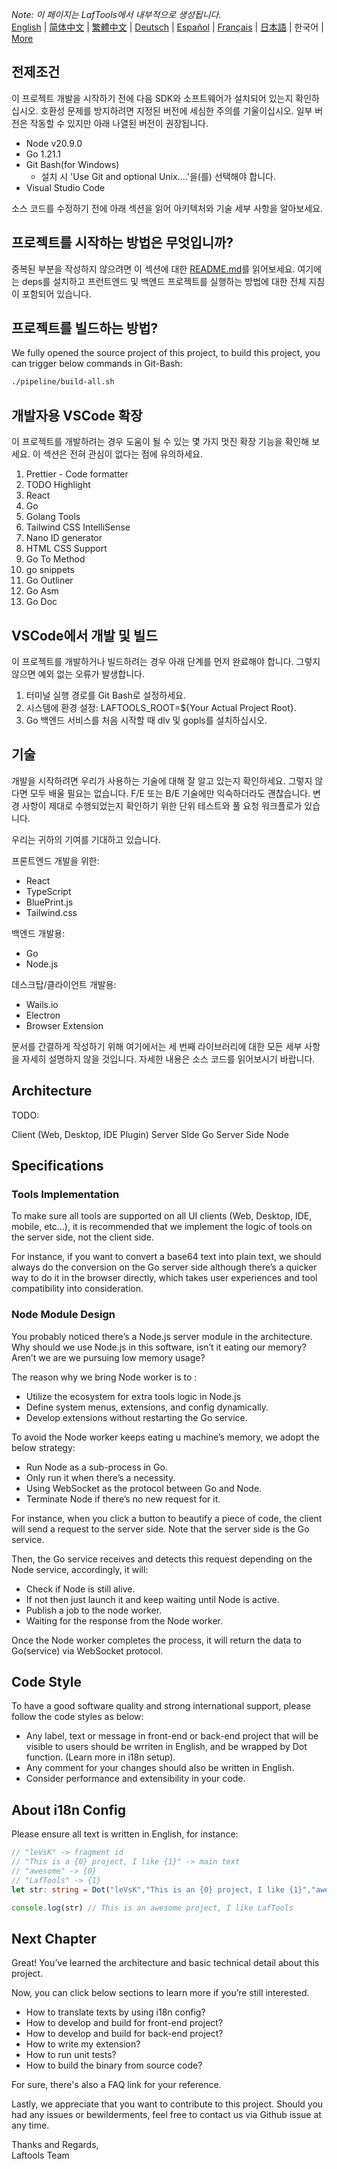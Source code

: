 <i>Note: 이 페이지는 LafTools에서 내부적으로 생성됩니다.</i> <br/> [English](/docs/en_US)  |  [简体中文](/docs/zh_CN)  |  [繁體中文](/docs/zh_HK)  |  [Deutsch](/docs/de)  |  [Español](/docs/es)  |  [Français](/docs/fr)  |  [日本語](/docs/ja)  |  한국어 | [More](/docs/) <br/>

## 전제조건

이 프로젝트 개발을 시작하기 전에 다음 SDK와 소프트웨어가 설치되어 있는지 확인하십시오. 호환성 문제를 방지하려면 지정된 버전에 세심한 주의를 기울이십시오. 일부 버전은 작동할 수 있지만 아래 나열된 버전이 권장됩니다.

- Node v20.9.0
- Go 1.21.1
- Git Bash(for Windows)
  - 설치 시 'Use Git and optional Unix....'을(를) 선택해야 합니다.
- Visual Studio Code

소스 코드를 수정하기 전에 아래 섹션을 읽어 아키텍처와 기술 세부 사항을 알아보세요.

## 프로젝트를 시작하는 방법은 무엇입니까?

중복된 부분을 작성하지 않으려면 이 섹션에 대한 [README.md](../README.md)를 읽어보세요. 여기에는 deps를 설치하고 프런트엔드 및 백엔드 프로젝트를 실행하는 방법에 대한 전체 지침이 포함되어 있습니다.

## 프로젝트를 빌드하는 방법?

We fully opened the source project of this project, to build this project, you can trigger below commands in Git-Bash:

```bash
./pipeline/build-all.sh
```

## 개발자용 VSCode 확장

이 프로젝트를 개발하려는 경우 도움이 될 수 있는 몇 가지 멋진 확장 기능을 확인해 보세요. 이 섹션은 전혀 관심이 없다는 점에 유의하세요.

1. Prettier - Code formatter
2. TODO Highlight
3. React
4. Go
5. Golang Tools
6. Tailwind CSS IntelliSense
7. Nano ID generator
8. HTML CSS Support
9. Go To Method
10. go snippets
11. Go Outliner
12. Go Asm
13. Go Doc

## VSCode에서 개발 및 빌드

이 프로젝트를 개발하거나 빌드하려는 경우 아래 단계를 먼저 완료해야 합니다. 그렇지 않으면 예외 없는 오류가 발생합니다.

1. 터미널 실행 경로를 Git Bash로 설정하세요.
2. 시스템에 환경 설정: LAFTOOLS_ROOT=${Your Actual Project Root}.
3. Go 백엔드 서비스를 처음 시작할 때 dlv 및 gopls를 설치하십시오.

## 기술

개발을 시작하려면 우리가 사용하는 기술에 대해 잘 알고 있는지 확인하세요. 그렇지 않다면 모두 배울 필요는 없습니다. F/E 또는 B/E 기술에만 익숙하더라도 괜찮습니다. 변경 사항이 제대로 수행되었는지 확인하기 위한 단위 테스트와 풀 요청 워크플로가 있습니다.

우리는 귀하의 기여를 기대하고 있습니다.

프론트엔드 개발을 위한:

- React
- TypeScript
- BluePrint.js
- Tailwind.css

백엔드 개발용:

- Go
- Node.js

데스크탑/클라이언트 개발용:

- Wails.io
- Electron
- Browser Extension

문서를 간결하게 작성하기 위해 여기에서는 세 번째 라이브러리에 대한 모든 세부 사항을 자세히 설명하지 않을 것입니다. 자세한 내용은 소스 코드를 읽어보시기 바랍니다.

## Architecture

TODO:

Client (Web, Desktop, IDE Plugin)
<interact with>
Server SIde Go
<interact with>
Server Side Node

## Specifications

### Tools Implementation

To make sure all tools are supported on all UI clients (Web, Desktop, IDE, mobile, etc…), it is recommended that we implement the logic of tools on the server side, not the client side.

For instance, if you want to convert a base64 text into plain text, we should always do the conversion on the Go server side although there’s a quicker way to do it in the browser directly, which takes user experiences and tool compatibility into consideration.

### Node Module Design

You probably noticed there’s a Node.js server module in the architecture. Why should we use Node.js in this software, isn’t it eating our memory? Aren’t we are we pursuing low memory usage?

The reason why we bring Node worker is to :

- Utilize the ecosystem for extra tools logic in Node.js
- Define system menus, extensions, and config dynamically.
- Develop extensions without restarting the Go service.

To avoid the Node worker keeps eating u machine’s memory, we adopt the below strategy:

- Run Node as a sub-process in Go.
- Only run it when there’s a necessity.
- Using WebSocket as the protocol between Go and Node.
- Terminate Node if there’s no new request for it.

For instance, when you click a button to beautify a piece of code, the client will send a request to the server side. Note that the server side is the Go service.

Then, the Go service receives and detects this request depending on the Node service, accordingly, it will:

- Check if Node is still alive.
- If not then just launch it and keep waiting until Node is active.
- Publish a job to the node worker.
- Waiting for the response from the Node worker.

Once the Node worker completes the process, it will return the data to Go(service) via WebSocket protocol.

## Code Style

To have a good software quality and strong international support, please follow the code styles as below:

- Any label, text or message in front-end or back-end project that will be visible to users should be wrriten in English, and be wrapped by Dot function. (Learn more in i18n setup).
- Any comment for your changes should also be written in English.
- Consider performance and extensibility in your code.

## About i18n Config

Please ensure all text is written in English, for instance:

```Typescript
// "leVsK" -> fragment id
// "This is a {0} project, I like {1}" -> main text
// "awesome" -> {0}
// "LafTools" -> {1}
let str: string = Dot("leVsK","This is an {0} project, I like {1}","awesome","LafTools")

console.log(str) // This is an awesome project, I like LafTools
```

## Next Chapter

Great! You’ve learned the architecture and basic technical detail about this project.

Now, you can click below sections to learn more if you’re still interested.

- How to translate texts by using i18n config?
- How to develop and build for front-end project?
- How to develop and build for back-end project?
- How to write my extension?
- How to run unit tests?
- How to build the binary from source code?

For sure, there's also a FAQ link for your reference.

Lastly, we appreciate that you want to contribute to this project. Should you had any issues or bewilderments, feel free to contact us via Github issue at any time.

Thanks and Regards,  
Laftools Team
